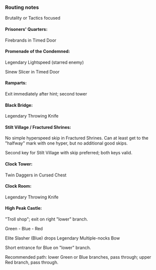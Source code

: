 ### Routing notes
Brutality or Tactics focused
#### Prisoners' Quarters:
Firebrands in Timed Door
#### Promenade of the Condemned:
Legendary Lightspeed (starred enemy)

Sinew Slicer in Timed Door
#### Ramparts:
Exit immediately after hint; second tower
#### Black Bridge:
Legendary Throwing Knife
#### Stilt Village / Fractured Shrines:
No simple hyperspeed skip in Fractured Shrines. Can at least get to the "halfway" mark with one hyper, but no additional good skips.

Second key for Stilt Village with skip preferred; both keys valid.
#### Clock Tower:
Twin Daggers in Cursed Chest
#### Clock Room:
Legendary Throwing Knife
#### High Peak Castle:
"Troll shop"; exit on right "lower" branch.

Green - Blue - Red

Elite Slasher (Blue) drops Legendary Multiple-nocks Bow

Short entrance for Blue on "lower" branch.

Recommended path: lower Green or Blue branches, pass through; upper Red branch, pass through.

